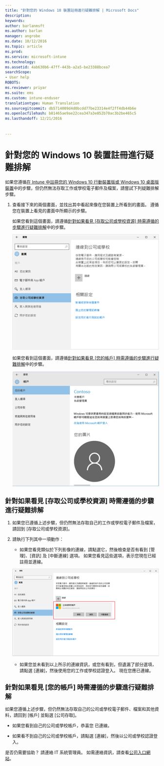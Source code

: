 ```yaml
---
title: "針對您的 Windows 10 裝置註冊進行疑難排解 | Microsoft Docs"
description: 
keywords: 
author: barlanmsft
ms.author: barlan
manager: angrobe
ms.date: 10/12/2016
ms.topic: article
ms.prod: 
ms.service: microsoft-intune
ms.technology: 
ms.assetid: 4ab630b6-47ff-443b-a2a5-be23388bcea7
searchScope:
- User help
ROBOTS: 
ms.reviewer: priyar
ms.suite: ems
ms.custom: intune-enduser
translationtype: Human Translation
ms.sourcegitcommit: db5714009d4d0bcdd77be23314e4f2ff4db44b6e
ms.openlocfilehash: b81465ae9ae22cea347a3e052b70ac3b2be465c5
ms.lasthandoff: 12/21/2016


---
```


# <a name="troubleshoot-your-windows-10-device-enrollment"></a>針對您的 Windows 10 裝置註冊進行疑難排解
如果您遵循[在 Intune 中註冊您的 Windows 10 行動裝置版或 Windows 10 桌面版裝置](enroll-your-w10-phone-or-w10-pc-windows.md)中的步驟，但仍然無法存取工作或學校電子郵件及檔案，請嘗試下列疑難排解步驟。

1.  查看接下來的兩個畫面，並找出其中看起來像在您裝置上所看到的畫面。 遵循您在裝置上看見的畫面中所顯示的步驟。

    如果您看到這個畫面，請遵循[針對如果看見 [存取公司或學校資源] 時需遵循的步驟進行疑難排解](#troubleshooting-steps-to-follow-if-you-see-access-work-or-school)中的步驟。

    ![settings-accounts-access-work-or-school](./media/w10-enroll-rs1-connect-to-work-or-school.png)

    如果您看到這個畫面，請遵循[針對如果看見 [您的帳戶] 時需遵循的步驟進行疑難排解](#troubleshooting-steps-to-follow-if-you-see-your-account)中的步驟。

    ![settings-accounts-your-account](./media/W10-enroll-2-accounts-your-account.png)

## <a name="troubleshooting-steps-to-follow-if-you-see-access-work-or-school"></a>針對如果看見 [存取公司或學校資源] 時需遵循的步驟進行疑難排解

1.  如果您已遵循上述步驟，但仍然無法存取自己的工作或學校電子郵件及檔案，請回到 [存取公司或學校資源]。

2. 請執行下列其中一項動作：

    - 如果您看見類似於下列影像的連線，請點選它，然後檢查是否有看到 [管理]、[資訊] 及 [中斷連線] 選項。 如果您看見這些選項，表示您現在已經註冊並連線。

    ![validate-successful-enrollment](./media/w10-enroll-rs1-validate-successful-enrollment.png)

    - 如果您並未看到以上所示的連線資訊，或您有看到，但遺漏了部分選項，請點選 [連線]，然後使用您的工作或學校認證登入。 現在您應已連線。

## <a name="troubleshooting-steps-to-follow-if-you-see-your-account"></a>針對如果看見 [您的帳戶] 時需遵循的步驟進行疑難排解

如果您遵循上述步驟，但仍然無法存取自己的公司或學校電子郵件、檔案和其他資料，請回到 [帳戶] 並點選 [公司存取]。

- 如果您看到自己的公司或學校帳戶，恭喜您 已連線。

- 如果看不到自己的公司或學校帳戶，請點選 [連線]，然後以公司或學校認證登入。

是否仍需要協助？ 請連絡 IT 系統管理員。 如需連絡資訊，請查看[公司入口網站](http://portal.manage.microsoft.com)。

